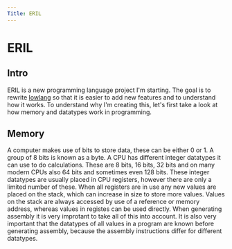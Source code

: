 ```yaml
---
Title: ERIL
---
```


# ERIL

## Intro
ERIL is a new programming language project I'm starting. The goal is to rewrite [lowlang][lowlang] so that it is easier
to add new features and to understand how it works. To understand why I'm creating this, let's first take a look at how
memory and datatypes work in programming.

## Memory
A computer makes use of bits to store data, these can be either 0 or 1. A group of 8 bits is known as a byte. A CPU has
different integer datatypes it can use to do calculations. These are 8 bits, 16 bits, 32 bits and on many modern CPUs
also 64 bits and sometimes even 128 bits. These integer datatypes are usually placed in CPU registers, however there are
only a limited number of these. When all registers are in use any new values are placed on the stack, which can increase
in size to store more values. Values on the stack are always accessed by use of a reference or memory address, whereas
values in registes can be used directly. When generating assembly it is very improtant to take all of this into
account. It is also very important that the datatypes of all values in a program are known before generating assembly,
because the assembly instructions differ for different datatypes.


[lowlang]: /projects#lowlang
